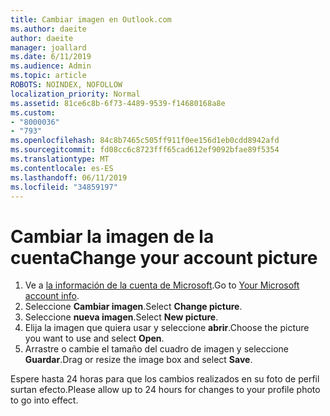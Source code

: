 ```yaml
---
title: Cambiar imagen en Outlook.com
ms.author: daeite
author: daeite
manager: joallard
ms.date: 6/11/2019
ms.audience: Admin
ms.topic: article
ROBOTS: NOINDEX, NOFOLLOW
localization_priority: Normal
ms.assetid: 81ce6c8b-6f73-4489-9539-f14680168a8e
ms.custom:
- "8000036"
- "793"
ms.openlocfilehash: 84c8b7465c505ff911f0ee156d1eb0cdd8942afd
ms.sourcegitcommit: fd08cc6c8723fff65cad612ef9092bfae89f5354
ms.translationtype: MT
ms.contentlocale: es-ES
ms.lasthandoff: 06/11/2019
ms.locfileid: "34859197"
---
```

# <a name="change-your-account-picture"></a><span data-ttu-id="dde57-102">Cambiar la imagen de la cuenta</span><span class="sxs-lookup"><span data-stu-id="dde57-102">Change your account picture</span></span>

1. <span data-ttu-id="dde57-103">Ve a [la información de la cuenta de Microsoft](https://go.microsoft.com/fwlink/p/?linkid=860841).</span><span class="sxs-lookup"><span data-stu-id="dde57-103">Go to [Your Microsoft account info](https://go.microsoft.com/fwlink/p/?linkid=860841).</span></span>
2. <span data-ttu-id="dde57-104">Seleccione **Cambiar imagen**.</span><span class="sxs-lookup"><span data-stu-id="dde57-104">Select **Change picture**.</span></span>
3. <span data-ttu-id="dde57-105">Seleccione **nueva imagen**.</span><span class="sxs-lookup"><span data-stu-id="dde57-105">Select **New picture**.</span></span>
4. <span data-ttu-id="dde57-106">Elija la imagen que quiera usar y seleccione **abrir**.</span><span class="sxs-lookup"><span data-stu-id="dde57-106">Choose the picture you want to use and select **Open**.</span></span>
5. <span data-ttu-id="dde57-107">Arrastre o cambie el tamaño del cuadro de imagen y seleccione **Guardar**.</span><span class="sxs-lookup"><span data-stu-id="dde57-107">Drag or resize the image box and select **Save**.</span></span>

<span data-ttu-id="dde57-108">Espere hasta 24 horas para que los cambios realizados en su foto de perfil surtan efecto.</span><span class="sxs-lookup"><span data-stu-id="dde57-108">Please allow up to 24 hours for changes to your profile photo to go into effect.</span></span>